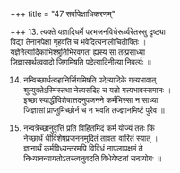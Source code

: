+++
title = "47 सर्वापेक्षाधिकरणम्"

+++
13. त्यक्ते यज्ञादिधर्मे परभजनविधेरूर्ध्वरेतस्सु दृष्ट्या  
विद्या तेनानपेक्षा गृहवति च भवेदित्यनालोचितोक्तिः ।  
यज्ञेनेत्यादिकाभिश्श्रुतिभिरवगता ह्यस्य सा तत्प्रसाध्या  
जिज्ञासार्थत्ववादो जिगमिषति पदेत्यादिनीत्या निवर्त्यः ॥

14. नन्विच्छार्थत्वहानिर्जिगमिषति पदेत्यादिके गत्यभावात्  
श्रुत्युक्तेऽस्मिंस्तथा नेत्यसदिह च यतो गत्यभावस्समानः ।  
इच्छा स्याद्धीविशेषात्तदनुपजनने कर्मभिस्सा न साध्या  
जिज्ञासां प्राप्तुमिच्छोर्न च न भवति तज्ज्ञानमिष्टं पुरैव ॥

15. नन्वत्रेच्छानुवृत्तिं प्रति विहितमिदं कर्म योज्यं ततः किं  
नेच्छार्थं धीविशेषप्रजननमुदितं तावता वारितं स्यात् ।  
ज्ञानार्थं कर्मविध्यन्तरमपि विविधं नापलापक्षमं ते  
निध्यानन्यायतोऽतस्त्वनुवदति विधेयेष्टतां सन्प्रयोगः ॥